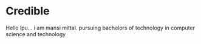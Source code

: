 # Credible
Hello lpu... i am mansi mittal. pursuing bachelors of technology in computer science and technology

